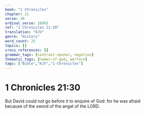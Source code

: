 ```yaml
---
book: "1 Chronicles"
chapter: 21
verse: 30
ordinal_verse: 10965
ref: "1 Chronicles 21:30"
translation: "KJV"
genre: "History"
word_count: 25
topics: []
cross_references: []
grammar_tags: [contrast-opener, negation]
thematic_tags: [names-of-god, warfare]
tags: ["Bible","KJV","1-Chronicles"]
---
```


# 1 Chronicles 21:30

But David could not go before it to enquire of God: for he was afraid because of the sword of the angel of the LORD.

